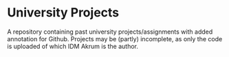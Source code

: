 # University Projects
A repository containing past university projects/assignments with added annotation for Github.
Projects may be (partly) incomplete, as only the code is uploaded of which IDM Akrum is the author.  
